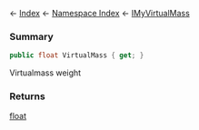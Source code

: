 ← [Index](Api-Index) ← [Namespace Index](Namespace-Index) ← [IMyVirtualMass](SpaceEngineers.Game.ModAPI.Ingame.IMyVirtualMass)

### Summary

```csharp
public float VirtualMass { get; }
```

Virtualmass weight

### Returns

[float](https://docs.microsoft.com/en-us/dotnet/api/System.Single?view=netframework-4.6)

